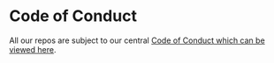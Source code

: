 # Code of Conduct

All our repos are subject to our central [Code of Conduct which can be viewed here](https://github.com/Sobal/.github/blob/main/profile/CODE_OF_CONDUCT.md).
